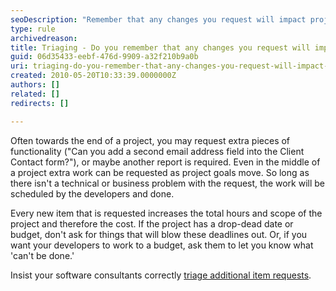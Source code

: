 ```yaml
---
seoDescription: "Remember that any changes you request will impact project budget and time."
type: rule
archivedreason: 
title: Triaging - Do you remember that any changes you request will impact on budget and time?
guid: 06d35433-eebf-476d-9909-a32f210b9a0b
uri: triaging-do-you-remember-that-any-changes-you-request-will-impact-on-budget-and-time
created: 2010-05-20T10:33:39.0000000Z
authors: []
related: []
redirects: []

---
```


Often towards the end of a project, you may request extra pieces of functionality ("Can you add a second email address field into the Client Contact form?"), or maybe another report is required. Even in the middle of a project extra work can be requested as project goals move. So long as there isn't a technical or business problem with the request, the work will be scheduled by the developers and done.  
<!--endintro-->

Every new item that is requested increases the total hours and scope of the project and therefore the cost. If the project has a drop-dead date or budget, don't ask for things that will blow these deadlines out. Or, if you want your developers to work to a budget, ask them to let you know what 'can't be done.'

Insist your software consultants correctly [triage additional item requests](/triaging-do-you-correctly-triage-additional-item-requests).
